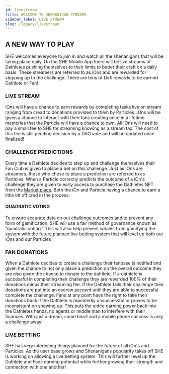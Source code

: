 ```yaml
---
id: livestream
title: WELCOME TO SHENANIGAN STREAMS
sidebar_label: LIVE STREAM
slug: /legacy/livestream
---
```


## A NEW WAY TO PLAY

SHE welcomes everyone to join in and watch all the shenanigans that will be taking place daily. On the SHE Mobile App there will be live streams of Dathletes pushing themselves to their limits to better their craft on a daily basis. These streamers are referred to as iOns and are rewarded for stepping up to the challenge. There are tons of Defi rewards to be earned Dathlete or Fan!

### LIVE STREAM

iOns will have a chance to earn rewards by completing tasks live on stream ranging from cread to donations provided to them by Particles. iOns will be given a chance to interact with their fans creating once in a lifetime memories that the Particle will have a chance to own. All iOns will need to pay a small fee to SHE for streaming knowing as a stream tax. The cost of this fee is still pending decision by a DAO vote and will be updated once finalized!

### CHALLENGE PREDICTIONS

Every time a Dathlete decides to step up and challenge themselves their Fan Club is given to place a bet on this challenge. Just as iOns are streamers, those who chose to place a prediction are referred to as Particles. When a Particle correctly predicts the outcome of a iOn's challenge they are given to early access to purchase the Dathletes NFT from the [Market place](.//she-nft#market-place). Both the iOn and Particle having a chance to earn a little bit off cred in the process.

#### QUADRATIC VOTING

To ensure accurate data on out challenge outcomes and to prevent any form of gamification, SHE will use a fair method of governance known as “quadratic voting.” This will also help prevent whales from gamifying the system with the future planned live betting system that will level up both our iOns and our Particles

### FAN DONATIONS

When a Dathlete decides to create a challenge their fanbase is notified and given the chance to not only place a prediction on the overall outcome they are also given the chance to donate to the dathlete. If a dathlete is successful in completing their challenge they are rewarded 100% of their donations minus their streaming fee. If the Dathlete fails their challenge their donations are put into an escrow account until they are able to successful complete the challenge. Fans at any point have the right to take their donations back if the Dathlete is repeatedly unsuccessful or proves to be inconsistent on showing up. This puts the entire earning power back into the Dathletes hands, no agents or middle man to interfere with their finances. With just a dream, some heart and a mobile phone success is only a challenge away!

### LIVE BETTING

SHE has very interesting things planned for the future of all iOn's and Particles. As the user base grows and Shenanigans popularity takes off SHE is working on allowing a live betting system. This will further level up the Dathlete and Fans earning potential while further growing their strength and connection with one another!
